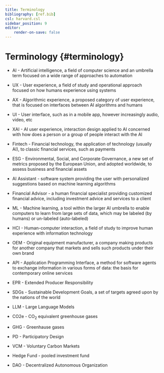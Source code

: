 ```yaml
---
title: Terminology
bibliography: [ref.bib]
csl: harvard.csl
sidebar_position: 9
editor:
    render-on-save: false
---
```


# Terminology {#terminology}

-   AI - Artificial intelligence, a field of computer science and an umbrella term focused on a wide range of approaches to automation

-   UX - User experience, a field of study and operational approach focused on how humans experience using systems

-   AX - Algorithmic experience, a proposed category of user experience, that is focused on interfaces between AI algorithms and humans

-   UI - User interface, such as in a mobile app, however increasingly audio, video, etc

-   XAI - AI user experience, interaction design applied to AI concerned with how does a person or a group of people interact with the AI

-   Fintech - Financial technology, the application of technology (usually AI), to classic financial services, such as payments

-   ESG - Environmental, Social, and Corporate Governance, a new set of metrics proposed by the European Union, and adopted worldwide, to assess business and financial assets

-   AI Assistant - software system providing the user with personalized suggestions based on machine learning algorithms

-   Financial Advisor - a human financial specialist providing customized financial advice, including investment advice and services to a client

-   ML - Machine learning, a tool within the larger AI umbrella to enable computers to learn from large sets of data, which may be labeled (by humans) or un-labeled (auto-labeled)

-   HCI - Human-computer interaction, a field of study to improve human experience with information technology

-   OEM - Original equipment manufacturer, a company making products for another company that markets and sells such products under their own brand

-   API - Application Programming Interface, a method for software agents to exchange information in various forms of data: the basis for contemporary online services

-   EPR - Extended Producer Responsibility

-   SDGs - Sustainable Development Goals, a set of targets agreed upon by the nations of the world

-   LLM - Large Language Models

-   CO2e - CO<sub>2</sub> equivalent greenhouse gases

-   GHG - Greenhause gases

-   PD - Participatory Design

-   VCM - Voluntary Carbon Markets

-   Hedge Fund - pooled investment fund

-   DAO - Decentralized Autonomous Organization
